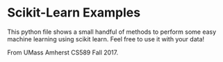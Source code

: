# Scikit-Learn Examples
This python file shows a small handful of methods to perform some easy machine learning using scikit learn. Feel free to use it with your data!

From UMass Amherst CS589 Fall 2017.